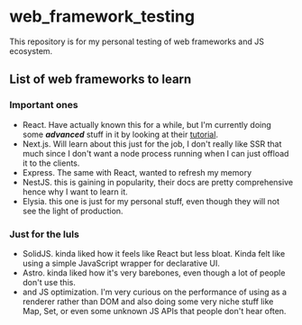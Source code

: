 # web_framework_testing

This repository is for my personal testing of web frameworks and JS ecosystem.

## List of web frameworks to learn

### Important ones

- React. Have actually known this for a while, but I'm currently doing some **_advanced_** stuff in it by looking at their [tutorial](react.dev/learn).
- Next.js. Will learn about this just for the job, I don't really like SSR that much since I don't want a node process running when I can just offload it to the clients.
- Express. The same with React, wanted to refresh my memory
- NestJS. this is gaining in popularity, their docs are pretty comprehensive hence why I want to learn it.
- Elysia. this one is just for my personal stuff, even though they will not see the light of production.

### Just for the luls
- SolidJS. kinda liked how it feels like React but less bloat. Kinda felt like using a simple JavaScript wrapper for declarative UI.
- Astro. kinda liked how it's very barebones, even though a lot of people don't use this.
- <canvas> and JS optimization. I'm very curious on the performance of using <canvas> as a renderer rather than DOM and also doing some very niche stuff like Map, Set, or even some unknown JS APIs that people don't hear often.
